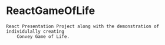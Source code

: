 # ReactGameOfLife
    React Presentation Project along with the demonstration of individulally creating
        Convey Game of Life.
